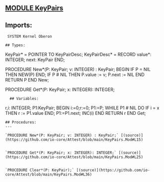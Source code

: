 
## [MODULE KeyPairs](https://github.com/io-core/Attest/blob/main/KeyPairs.Mod)

## Imports:
` SYSTEM Kernel Oberon`

```
## Types:
```

  KeyPair* = POINTER TO KeyPairDesc;
  KeyPairDesc* = RECORD
    value*: INTEGER;
    next: KeyPair
  END;

PROCEDURE New*(P: KeyPair; v: INTEGER) : KeyPair;
BEGIN
  IF P = NIL THEN NEW(P) END;
  IF P # NIL THEN
    P.value := v;
    P.next := NIL
  END
  RETURN P 
END New;

PROCEDURE Get*(P: KeyPair; x: INTEGER): INTEGER;
```
  ## Variables:
```
 r,i: INTEGER; P1:KeyPair;
BEGIN i:=0;r:=0;
  P1:=P; WHILE P1 # NIL DO 
    IF i = x THEN r := P1.value END;
    P1:=P1.next;
    INC(i)
  END
  RETURN r 
END Get;
```
## Procedures:
---

`PROCEDURE New*(P: KeyPair; v: INTEGER) : KeyPair;` [(source)](https://github.com/io-core/Attest/blob/main/KeyPairs.Mod#L15)


`PROCEDURE Get*(P: KeyPair; x: INTEGER): INTEGER;` [(source)](https://github.com/io-core/Attest/blob/main/KeyPairs.Mod#L25)


`PROCEDURE Clear*(P: KeyPair);` [(source)](https://github.com/io-core/Attest/blob/main/KeyPairs.Mod#L36)

